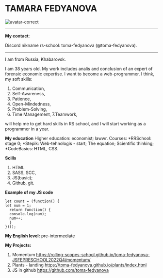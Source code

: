 # __TAMARA FEDYANOVA__
![avatar-correct](https://user-images.githubusercontent.com/112993598/223278996-c8d9e8b1-299a-4a2b-8a6e-08816e3274ac.jpg)
*********************
**My contact**: 

Discord nikname rs-school: toma-fedyanova (@toma-fedyanova).
****
 
 I am from Russia, Khabarovsk. 

 I am 38 years old. My work includes analis and conclusion of an expert of forensic economic expertise. 
I want to become a web-programmer. I think, my soft skills:
1. Communication,
2. Self-Awareness,
3. Patience,
4. Open-Mindedness,
5. Problem-Solving,
6. Time Management,
7.Teamwork,

will help me to get hard skills in RS school, and I will start working as a programmer in a year.

**My education**
Higher education: 
economist; 
lawwr.
Courses:
*RRSchool: stage 0;
*Stepik: Web-tehnologis - start; The equation; Scientific thinking;
*CodeBasics: HTML, CSS.

**Scills**
1. HTML
2. SASS, SCC,
3. JS(basic);
4. Github, git.

**Example of my JS code**
```
let count = (function() {
let num = 1;
  return function() {
  console.log(num);
  num++;
  }
})();
```
**My English level:** 
pre-intermediate

**My Projects:** 
1. Momentum
https://rolling-scopes-school.github.io/toma-fedyanova-JSFEPRESCHOOL2022Q4/momentum/
2. Plants - landing 
https://toma-fedyanova.github.io/plants/index.html
3. JS in github
 https://github.com/toma-fedyanova
